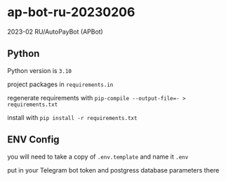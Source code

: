 # ap-bot-ru-20230206
2023-02 RU/AutoPayBot (APBot)

## Python

Python version is `3.10`

project packages in `requirements.in`

regenerate requirements with `pip-compile --output-file=- > requirements.txt`

install with `pip install -r requirements.txt`

## ENV Config

you will need to take a copy of `.env.template` and name it `.env`

put in your Telegram bot token and postgress database parameters there
